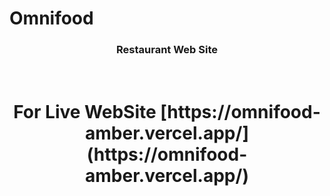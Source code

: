 # Omnifood
<h3 align="center">Restaurant Web Site</h3>
<br/>
<h1 align="center"> For Live WebSite [https://omnifood-amber.vercel.app/](https://omnifood-amber.vercel.app/)</h1>
